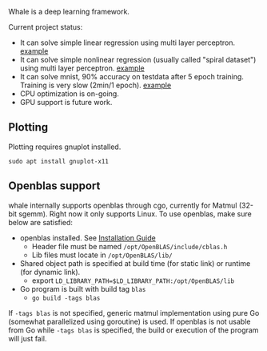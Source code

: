 Whale is a deep learning framework.

Current project status:

* It can solve simple linear regression using multi layer perceptron. [example](https://github.com/hidetatz/whale/blob/master/examples/mlp/main.go)
* It can solve simple nonlinear regression (usually called "spiral dataset") using multi layer perceptron. [example](https://github.com/hidetatz/whale/blob/master/examples/spiral/main.go)
* It can solve mnist, 90% accuracy on testdata after 5 epoch training. Training is very slow (2min/1 epoch). [example](https://github.com/hidetatz/whale/blob/master/examples/spiral/main.go)
* CPU optimization is on-going.
* GPU support is future work.

## Plotting

Plotting requires gnuplot installed.

```
sudo apt install gnuplot-x11
```

## Openblas support

whale internally supports openblas through cgo, currently for Matmul (32-bit sgemm).
Right now it only supports Linux. To use openblas, make sure below are satisfied:

* openblas installed. See [Installation Guide](https://github.com/OpenMathLib/OpenBLAS/wiki/Installation-Guide#linux)
  * Header file must be named `/opt/OpenBLAS/include/cblas.h`
  * Lib files must locate in `/opt/OpenBLAS/lib/`
* Shared object path is specified at build time (for static link) or runtime (for dynamic link).
  * export `LD_LIBRARY_PATH=$LD_LIBRARY_PATH:/opt/OpenBLAS/lib`
* Go program is built with build tag `blas`
  * `go build -tags blas`

If `-tags blas` is not specified, generic matmul implementation using pure Go (somewhat parallelized using goroutine) is used.
If openblas is not usable from Go while `-tags blas` is specified, the build or execution of the program will just fail.

